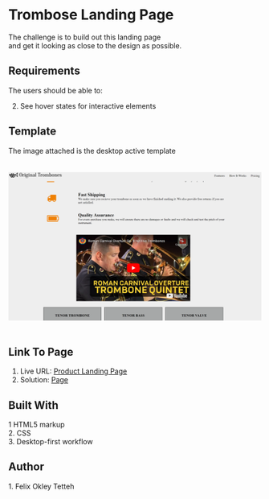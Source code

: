 <h1><PROJECT TITLE: <em>Trombose Landing Page</em></h1> 


The challenge is to build out this landing page<br> 
and get it looking as close to the design as possible.
<br>


<h2>Requirements</h2>

The users should be able to:<br>
<!-- 1. View the optimal layout depending on their device's screen size<br> -->
2. See hover states for interactive elements<br>

<h2>Template</h2>
<figcaption>The image attached is the desktop active template </figcaption><br>
<br>
<img width="1440" alt="Desktop - Active" src="https://github.com/FTOkley/Trombones/blob/main/img/imgs.png">
<br>
<br>

<h2> Link To Page </h2>

  1. Live URL: <a href="https://ftokley.github.io/Trombones/"  target="_blank">Product Landing Page</a><br>
  2. Solution: <a href="https://github.com/FTOkley/trombones/" target="_blank">Page</a>
  
 <h2> Built With </h2>
 1 HTML5 markup<br>
 2. CSS <br>
 3. Desktop-first workflow

<h2> Author</h2>
1. Felix Okley Tetteh
